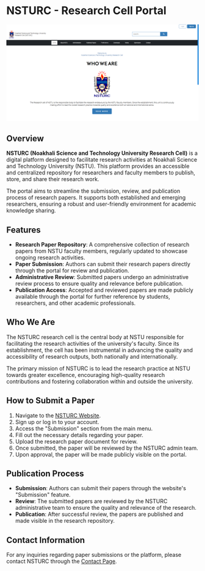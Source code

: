 # NSTURC - Research Cell Portal

![NSTURC Logo](images/nsturc_home.png)

## Overview

**NSTURC (Noakhali Science and Technology University Research Cell)** is a digital platform designed to facilitate research activities at Noakhali Science and Technology University (NSTU). This platform provides an accessible and centralized repository for researchers and faculty members to publish, store, and share their research work.

The portal aims to streamline the submission, review, and publication process of research papers. It supports both established and emerging researchers, ensuring a robust and user-friendly environment for academic knowledge sharing.

## Features

- **Research Paper Repository**: A comprehensive collection of research papers from NSTU faculty members, regularly updated to showcase ongoing research activities.
- **Paper Submission**: Authors can submit their research papers directly through the portal for review and publication.
- **Administrative Review**: Submitted papers undergo an administrative review process to ensure quality and relevance before publication.
- **Publication Access**: Accepted and reviewed papers are made publicly available through the portal for further reference by students, researchers, and other academic professionals.

## Who We Are

The NSTURC research cell is the central body at NSTU responsible for facilitating the research activities of the university's faculty. Since its establishment, the cell has been instrumental in advancing the quality and accessibility of research outputs, both nationally and internationally.

The primary mission of NSTURC is to lead the research practice at NSTU towards greater excellence, encouraging high-quality research contributions and fostering collaboration within and outside the university.

## How to Submit a Paper

1. Navigate to the [NSTURC Website](https://psykiiib.github.io/nsturc/).
2. Sign up or log in to your account.
3. Access the "Submission" section from the main menu.
4. Fill out the necessary details regarding your paper.
5. Upload the research paper document for review.
6. Once submitted, the paper will be reviewed by the NSTURC admin team.
7. Upon approval, the paper will be made publicly visible on the portal.

## Publication Process

- **Submission**: Authors can submit their papers through the website's "Submission" feature.
- **Review**: The submitted papers are reviewed by the NSTURC administrative team to ensure the quality and relevance of the research.
- **Publication**: After successful review, the papers are published and made visible in the research repository.

## Contact Information

For any inquiries regarding paper submissions or the platform, please contact NSTURC through the [Contact Page](pages/contact.html).

